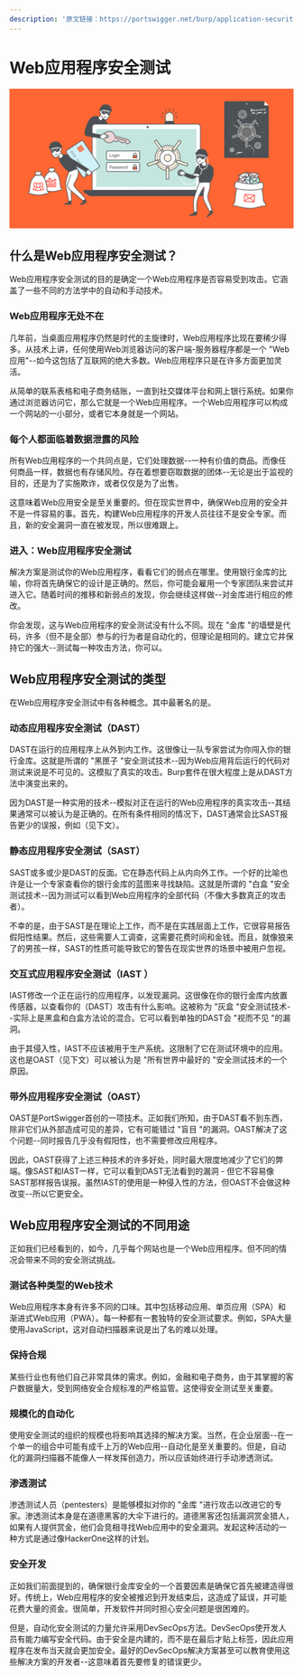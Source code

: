 ```yaml
---
description: '原文链接：https://portswigger.net/burp/application-security-testing'
---
```


# Web应用程序安全测试

![](../.gitbook/assets/web-app-security-graphic%20%281%29.svg)

## 什么是Web应用程序安全测试？

Web应用程序安全测试的目的是确定一个Web应用程序是否容易受到攻击。它涵盖了一些不同的方法学中的自动和手动技术。

### Web应用程序无处不在

几年前，当桌面应用程序仍然是时代的主旋律时，Web应用程序比现在要稀少得多。从技术上讲，任何使用Web浏览器访问的客户端-服务器程序都是一个 "Web应用"--如今这包括了互联网的绝大多数。Web应用程序只是在许多方面更加灵活。

从简单的联系表格和电子商务结账，一直到社交媒体平台和网上银行系统。如果你通过浏览器访问它，那么它就是一个Web应用程序。一个Web应用程序可以构成一个网站的一小部分，或者它本身就是一个网站。

### 每个人都面临着数据泄露的风险

所有Web应用程序的一个共同点是，它们处理数据--一种有价值的商品。而像任何商品一样，数据也有存储风险。存在着想要窃取数据的团体--无论是出于监视的目的，还是为了实施欺诈，或者仅仅是为了出售。

这意味着Web应用安全是至关重要的。但在现实世界中，确保Web应用的安全并不是一件容易的事。首先，构建Web应用程序的开发人员往往不是安全专家。而且，新的安全漏洞一直在被发现，所以很难跟上。

### 进入：Web应用程序安全测试

解决方案是测试你的Web应用程序，看看它们的弱点在哪里。使用银行金库的比喻，你将首先确保它的设计是正确的。然后，你可能会雇用一个专家团队来尝试并进入它。随着时间的推移和新弱点的发现，你会继续这样做--对金库进行相应的修改。

你会发现，这与Web应用程序的安全测试没有什么不同。现在 "金库 "的墙壁是代码，许多（但不是全部）参与的行为者是自动化的，但理论是相同的。建立它并保持它的强大--测试每一种攻击方法，你可以。

## Web应用程序安全测试的类型

在Web应用程序安全测试中有各种概念。其中最著名的是。

### 动态应用程序安全测试（DAST）

DAST在运行的应用程序上从外到内工作。这很像让一队专家尝试为你闯入你的银行金库。这就是所谓的 "黑匣子 "安全测试技术--因为Web应用背后运行的代码对测试来说是不可见的。这模拟了真实的攻击。Burp套件在很大程度上是从DAST方法中演变出来的。

因为DAST是一种实用的技术--模拟对正在运行的Web应用程序的真实攻击--其结果通常可以被认为是正确的。在所有条件相同的情况下，DAST通常会比SAST报告更少的误报，例如（见下文）。

### 静态应用程序安全测试（SAST）

SAST或多或少是DAST的反面。它在静态代码上从内向外工作。一个好的比喻也许是让一个专家查看你的银行金库的蓝图来寻找缺陷。这就是所谓的 "白盒 "安全测试技术--因为测试可以看到Web应用程序的全部代码（不像大多数真正的攻击者）。

不幸的是，由于SAST是在理论上工作，而不是在实践层面上工作，它很容易报告假阳性结果。然后，这些需要人工调查，这需要花费时间和金钱。而且，就像狼来了的男孩一样，SAST的性质可能导致它的警告在现实世界的场景中被用户忽视。

### 交互式应用程序安全测试（IAST ）

IAST修改一个正在运行的应用程序，以发现漏洞。这很像在你的银行金库内放置传感器，以查看你的（DAST）攻击有什么影响。这被称为 "灰盒 "安全测试技术--实际上是黑盒和白盒方法论的混合。它可以看到单独的DAST会 "视而不见 "的漏洞。

由于其侵入性，IAST不应该被用于生产系统。这限制了它在测试环境中的应用。这也是OAST（见下文）可以被认为是 "所有世界中最好的 "安全测试技术的一个原因。

### 带外应用程序安全测试（OAST）

OAST是PortSwigger首创的一项技术。正如我们所知，由于DAST看不到东西，除非它们从外部造成可见的差异，它有可能错过 "盲目 "的漏洞。OAST解决了这个问题--同时报告几乎没有假阳性，也不需要修改应用程序。

因此，OAST获得了上述三种技术的许多好处，同时最大限度地减少了它们的弊端。像SAST和IAST一样，它可以看到DAST无法看到的漏洞 - 但它不容易像SAST那样报告误报。虽然IAST的使用是一种侵入性的方法，但OAST不会做这种改变--所以它更安全。

## Web应用程序安全测试的不同用途

正如我们已经看到的，如今，几乎每个网站也是一个Web应用程序。但不同的情况会带来不同的安全测试挑战。

### 测试各种类型的Web技术

Web应用程序本身有许多不同的口味。其中包括移动应用、单页应用（SPA）和渐进式Web应用（PWA）。每一种都有一套独特的安全测试要求。例如，SPA大量使用JavaScript，这对自动扫描器来说是出了名的难以处理。

### 保持合规

某些行业也有他们自己非常具体的需求。例如，金融和电子商务，由于其掌握的客户数据量大，受到网络安全合规标准的严格监管。这使得安全测试至关重要。

### 规模化的自动化

使用安全测试的组织的规模也将影响其选择的解决方案。当然，在企业层面--在一个单一的组合中可能有成千上万的Web应用--自动化是至关重要的。但是，自动化的漏洞扫描器不能像人一样发挥创造力，所以应该始终进行手动渗透测试。

### 渗透测试

渗透测试人员（pentesters）是能够模拟对你的 "金库 "进行攻击以改进它的专家。渗透测试本身是在道德黑客的大伞下进行的。道德黑客还包括漏洞赏金猎人，如果有人提供赏金，他们会竞相寻找Web应用中的安全漏洞。发起这种活动的一种方式是通过像HackerOne这样的计划。

### 安全开发

正如我们前面提到的，确保银行金库安全的一个首要因素是确保它首先被建造得很好。传统上，Web应用程序的安全被推迟到开发结束后，这造成了延误，并可能花费大量的资金。很简单，开发软件并同时担心安全问题是很困难的。

但是，自动化安全测试的力量允许采用DevSecOps方法。DevSecOps使开发人员有能力编写安全代码。由于安全是内建的，而不是在最后才贴上标签，因此应用程序在发布当天就会更加安全。最好的DevSecOps解决方案甚至可以教育使用这些解决方案的开发者--这意味着首先要修复的错误更少。



